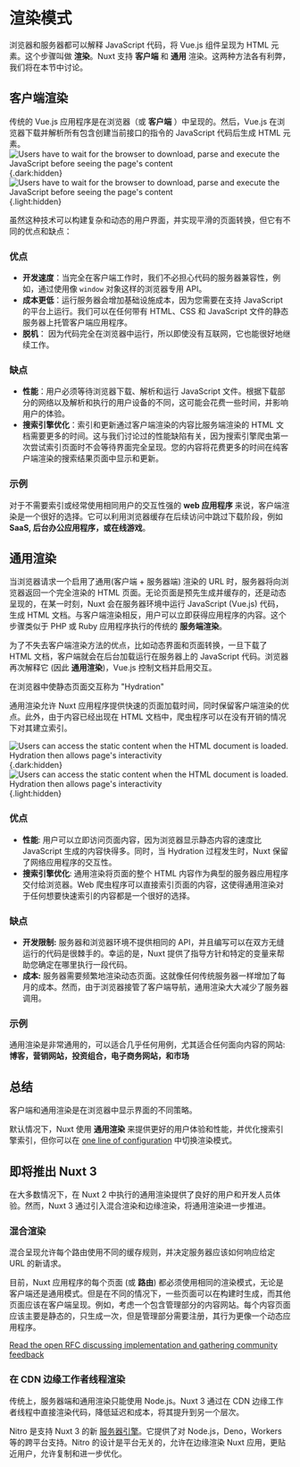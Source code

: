 # 渲染模式

浏览器和服务器都可以解释 JavaScript 代码，将 Vue.js 组件呈现为 HTML 元素。这个步骤叫做 **渲染**。Nuxt 支持 **客户端** 和 **通用** 渲染。这两种方法各有利弊，我们将在本节中讨论。

## 客户端渲染

传统的 Vue.js 应用程序是在浏览器（或 **客户端** ）中呈现的。然后，Vue.js 在浏览器下载并解析所有包含创建当前接口的指令的 JavaScript 代码后生成 HTML 元素。
![Users have to wait for the browser to download, parse and execute the JavaScript before seeing the page's content](/img/concepts/rendering/light/csr.svg){.dark:hidden}
![Users have to wait for the browser to download, parse and execute the JavaScript before seeing the page's content](/img/concepts/rendering/dark/csr.svg){.light:hidden}

虽然这种技术可以构建复杂和动态的用户界面，并实现平滑的页面转换，但它有不同的优点和缺点：

### 优点

- **开发速度**：当完全在客户端工作时，我们不必担心代码的服务器兼容性，例如，通过使用像 `window` 对象这样的浏览器专用 API。
- **成本更低**：运行服务器会增加基础设施成本，因为您需要在支持 JavaScript 的平台上运行。我们可以在任何带有 HTML、CSS 和 JavaScript 文件的静态服务器上托管客户端应用程序。
- **脱机**： 因为代码完全在浏览器中运行，所以即使没有互联网，它也能很好地继续工作。

### 缺点

- **性能**：用户必须等待浏览器下载、解析和运行 JavaScript 文件。根据下载部分的网络以及解析和执行的用户设备的不同，这可能会花费一些时间，并影响用户的体验。
- **搜索引擎优化**：索引和更新通过客户端渲染的内容比服务端渲染的 HTML 文档需要更多的时间。这与我们讨论过的性能缺陷有关，因为搜索引擎爬虫第一次尝试索引页面时不会等待界面完全呈现。您的内容将花费更多的时间在纯客户端渲染的搜索结果页面中显示和更新。

### 示例

对于不需要索引或经常使用相同用户的交互性强的 **web 应用程序** 来说，客户端渲染是一个很好的选择。它可以利用浏览器缓存在后续访问中跳过下载阶段，例如 **SaaS, 后台办公应用程序，或在线游戏**。

## 通用渲染

当浏览器请求一个启用了通用(客户端 + 服务器端) 渲染的 URL 时，服务器将向浏览器返回一个完全渲染的 HTML 页面。无论页面是预先生成并缓存的，还是动态呈现的，在某一时刻，Nuxt 会在服务器环境中运行 JavaScript (Vue.js) 代码，生成 HTML 文档。与客户端渲染相反，用户可以立即获得应用程序的内容。这个步骤类似于 PHP 或 Ruby 应用程序执行的传统的 **服务端渲染**。

为了不失去客户端渲染方法的优点，比如动态界面和页面转换，一旦下载了 HTML 文档，客户端就会在后台加载运行在服务器上的 JavaScript 代码。浏览器再次解释它 (因此 **通用渲染**)，Vue.js 控制文档并启用交互。

在浏览器中使静态页面交互称为 "Hydration"

通用渲染允许 Nuxt 应用程序提供快速的页面加载时间，同时保留客户端渲染的优点。此外，由于内容已经出现在 HTML 文档中，爬虫程序可以在没有开销的情况下对其建立索引。

![Users can access the static content when the HTML document is loaded. Hydration then allows page's interactivity](/img/concepts/rendering/light/ssr.svg){.dark:hidden}
![Users can access the static content when the HTML document is loaded. Hydration then allows page's interactivity](/img/concepts/rendering/dark/ssr.svg){.light:hidden}

### 优点

- **性能**: 用户可以立即访问页面内容，因为浏览器显示静态内容的速度比 JavaScript 生成的内容快得多。同时，当 Hydration 过程发生时，Nuxt 保留了网络应用程序的交互性。
- **搜索引擎优化**: 通用渲染将页面的整个 HTML 内容作为典型的服务器应用程序交付给浏览器。Web 爬虫程序可以直接索引页面的内容，这使得通用渲染对于任何想要快速索引的内容都是一个很好的选择。

### 缺点

- **开发限制:** 服务器和浏览器环境不提供相同的 API，并且编写可以在双方无缝运行的代码是很棘手的。幸运的是，Nuxt 提供了指导方针和特定的变量来帮助您确定在哪里执行一段代码。
- **成本:** 服务器需要频繁地渲染动态页面。这就像任何传统服务器一样增加了每月的成本。然而，由于浏览器接管了客户端导航，通用渲染大大减少了服务器调用。

### 示例

通用渲染是非常通用的，可以适合几乎任何用例，尤其适合任何面向内容的网站: **博客，营销网站，投资组合，电子商务网站，和市场**

## 总结

客户端和通用渲染是在浏览器中显示界面的不同策略。

默认情况下，Nuxt 使用 **通用渲染** 来提供更好的用户体验和性能，并优化搜索引擎索引，但你可以在 [one line of configuration](/guide/directory-structure/nuxt.config#ssr) 中切换渲染模式。

## 即将推出 Nuxt 3

在大多数情况下，在 Nuxt 2 中执行的通用渲染提供了良好的用户和开发人员体验。然而，Nuxt 3 通过引入混合渲染和边缘渲染，将通用渲染进一步推进。

### 混合渲染

混合呈现允许每个路由使用不同的缓存规则，并决定服务器应该如何响应给定 URL 的新请求。

目前，Nuxt 应用程序的每个页面 (或 **路由**) 都必须使用相同的渲染模式，无论是客户端还是通用模式。但是在不同的情况下，一些页面可以在构建时生成，而其他页面应该在客户端呈现。例如，考虑一个包含管理部分的内容网站。每个内容页面应该主要是静态的，只生成一次，但是管理部分需要注册，其行为更像一个动态应用程序。

[Read the open RFC discussing implementation and gathering community feedback](https://github.com/nuxt/framework/discussions/560)

### 在 CDN 边缘工作者线程渲染

传统上，服务器端和通用渲染只能使用 Node.js。Nuxt 3 通过在 CDN 边缘工作者线程中直接渲染代码，降低延迟和成本，将其提升到另一个层次。

Nitro 是支持 Nuxt 3 的新 [服务器引擎](/guide/concepts/server-engine)。它提供了对 Node.js，Deno，Workers 等的跨平台支持。Nitro 的设计是平台无关的，允许在边缘渲染 Nuxt 应用，更贴近用户，允许复制和进一步优化。
